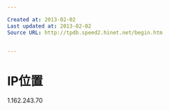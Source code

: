 ```yaml
---

Created at: 2013-02-02
Last updated at: 2013-02-02
Source URL: http://tpdb.speed2.hinet.net/begin.htm


---
```


# IP位置


1.162.243.70


